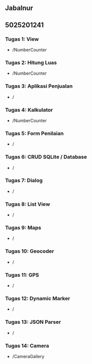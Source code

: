 ## Jabalnur
## 5025201241

### Tugas 1: View
- /NumberCounter

### Tugas 2: Hitung Luas
- /NumberCounter

### Tugas 3: Aplikasi Penjualan
- /

### Tugas 4: Kalkulator
- /NumberCounter

### Tugas 5: Form Penilaian
- /

### Tugas 6: CRUD SQLite / Database
- /

### Tugas 7: Dialog
- /

### Tugas 8: List View
- /

### Tugas 9: Maps
- /

### Tugas 10: Geocoder
- /

### Tugas 11: GPS
- /

### Tugas 12: Dynamic Marker
- /

### Tugas 13: JSON Parser
- /

### Tugas 14: Camera
- /CameraGallery
